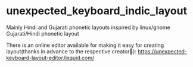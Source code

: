# unexpected_keyboard_indic_layout
Mainly Hindi and Gujarati phonetic layouts inspired by linux/gnome Gujarati/Hindi phonetic layout


There is an online editor available for making it easy for creating layout(thanks in advance to the respective creator🙂): https://unexpected-keyboard-layout-editor.lixquid.com/